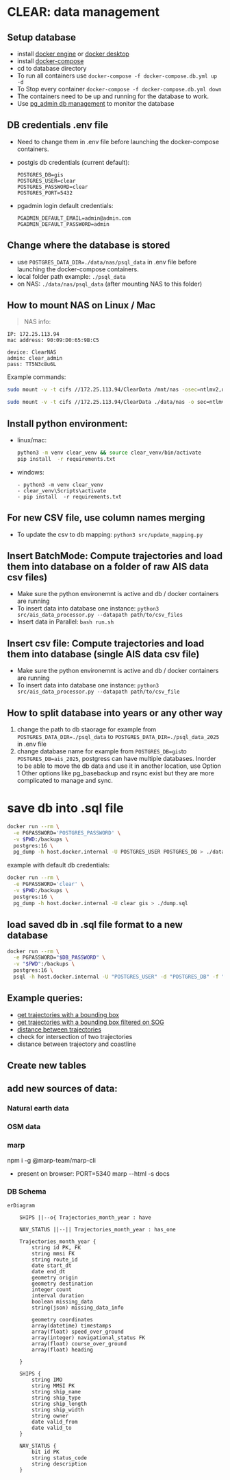 # CLEAR: data management

## Setup database
- install [docker engine](https://docs.docker.com/engine/install/ubuntu/) or [docker desktop](https://docs.docker.com/desktop/)
- install [docker-compose]()
- cd to database directory
- To run all containers use `docker-compose -f docker-compose.db.yml up -d`
- To Stop every container `docker-compose -f docker-compose.db.yml down`
- The containers need to be up and running for the database to work.
- Use [pg_admin db management](http://localhost:5050) to monitor the database

## DB credentials .env file
- Need to change them in .env file before launching the docker-compose containers.
- postgis db credentials (current default):  

    ```
    POSTGRES_DB=gis                            
    POSTGRES_USER=clear
    POSTGRES_PASSWORD=clear
    POSTGRES_PORT=5432
    ```
- pgadmin login default credentials:

    ```
    PGADMIN_DEFAULT_EMAIL=admin@admin.com
    PGADMIN_DEFAULT_PASSWORD=admin
    ```




## Change where the database is stored
- use `POSTGRES_DATA_DIR=./data/nas/psql_data` in .env file before launching the docker-compose containers.
- local folder path example: `./psql_data`
- on NAS: `./data/nas/psql_data` (after mounting NAS to this folder)

## How to mount NAS on Linux / Mac
> NAS info:

```
IP: 172.25.113.94
mac address: 90:09:D0:65:9B:C5
```

```
device: ClearNAS
admin: clear_admin
pass: TT5N3c8u6L
```

Example commands:
```bash
sudo mount -v -t cifs //172.25.113.94/ClearData /mnt/nas -osec=ntlmv2,username=clear_admin,password=TT5N3c8u6L,domain=ClearNAS,vers=3.0
```

```bash
sudo mount -v -t cifs //172.25.113.94/ClearData ./data/nas -o sec=ntlmv2,username=clear_admin,password=TT5N3c8u6L,domain=ClearNAS,vers=3.0,uid=999,file_mode=0750,dir_mode=0750
```

 
## Install python environment: 

- linux/mac:
    ```bash
    python3 -m venv clear_venv && source clear_venv/bin/activate
    pip install  -r requirements.txt
    ```
- windows:
    ```
    - python3 -m venv clear_venv
    - clear_venv\Scripts\activate
    - pip install  -r requirements.txt
    ```

## For new CSV file, use column names merging
- To update the csv to db mapping: `python3 src/update_mapping.py`

## Insert BatchMode: Compute trajectories and load them into database on a folder of raw AIS data csv files)
- Make sure the python environemnt is active and db / docker containers  are running
- To insert data into database one instance: `python3 src/ais_data_processor.py --datapath path/to/csv_files`
- Insert data in Parallel: `bash run.sh`

## Insert csv file: Compute trajectories and load them into database (single AIS data csv file)
- Make sure the python environemnt is active and db / docker containers  are running
- To insert data into database one instance: `python3 src/ais_data_processor.py --datapath path/to/csv_file`

## How to split database into years or any other way
1) change the path to db staorage for example from  `POSTGRES_DATA_DIR=./psql_data` to `POSTGRES_DATA_DIR=./psql_data_2025` in .env file
2) change database name for example from `POSTGRES_DB=gis`to `POSTGRES_DB=ais_2025`, postgress can have multiple databases.
Inorder to be able to move the db data and use it in another location, use Option 1
Other options like pg_basebackup and rsync exist but they are more complicated to manage and sync.

# save db into .sql file
```bash
docker run --rm \
  -e PGPASSWORD='POSTGRES_PASSWORD' \
  -v $PWD:/backups \
  postgres:16 \
  pg_dump -h host.docker.internal -U POSTGRES_USER POSTGRES_DB > ./data/dump.sql
```

example with default db credentials:
```bash
docker run --rm \
  -e PGPASSWORD='clear' \
  -v $PWD:/backups \
  postgres:16 \
  pg_dump -h host.docker.internal -U clear gis > ./dump.sql
```

## load saved db in .sql file format to a new database

```bash
docker run --rm \
  -e PGPASSWORD="$DB_PASSWORD" \
  -v "$PWD":/backups \
  postgres:16 \
  psql -h host.docker.internal -U "POSTGRES_USER" -d "POSTGRES_DB" -f "./data/dump.sql"
```

## Example queries:
- [get trajectories with a bounding box](sql/get_trajectories_bbox.sql)
- [get trajectories with a bounding box filtered on SOG](sql/get_trajectories_bbox_sog_filter.sql)
- [distance between trajectories](sql/get_dist_traj1_to_traj2.sql)
- check for intersection of two trajectories
- distance between trajectory and coastline


## Create new tables


## add new sources of data:

### Natural earth data

### OSM data


### marp
npm i -g @marp-team/marp-cli
- present on browser: PORT=5340 marp --html -s docs

### DB Schema

```mermaid
erDiagram

    SHIPS ||--o{ Trajectories_month_year : have

    NAV_STATUS ||--|| Trajectories_month_year : has_one
    
    Trajectories_month_year {
        string id PK, FK
        string mmsi FK
        string route_id 
        date start_dt
        date end_dt
        geometry origin
        geometry destination
        integer count
        interval duration
        boolean missing_data 
        string(json) missing_data_info
       
        geometry coordinates
        array(datetime) timestamps
        array(float) speed_over_ground
        array(integer) navigational_status FK
        array(float) course_over_ground
        array(float) heading

    }

    SHIPS {
        string IMO 
        string MMSI PK
        string ship_name
        string ship_type
        string ship_length
        string ship_width
        string owner
        date valid_from
        date valid_to
    }

    NAV_STATUS {
        bit id PK
        string status_code
        string description
    }

```

